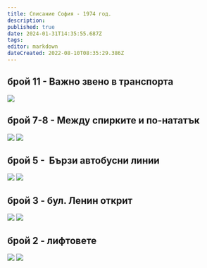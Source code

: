 ```yaml
---
title: Списание София - 1974 год.
description: 
published: true
date: 2024-01-31T14:35:55.687Z
tags: 
editor: markdown
dateCreated: 2022-08-10T08:35:29.386Z
---
```


## брой 11 - Важно звено в транспорта
<img src="http://46.10.181.183:1518/trinmo/literature/spisanie-sofia/sof_1974_kn_11_0016-1.jpg"/>

## брой 7-8 - Между спирките и по-нататък
<img src="http://46.10.181.183:1518/trinmo/literature/spisanie-sofia/sof_1974_kn_7-8_0028-1.jpg"/>
<img src="http://46.10.181.183:1518/trinmo/literature/spisanie-sofia/sof_1974_kn_7-8_0029-1.jpg"/>


## брой 5 -  Бързи автобусни линии
<img src="http://46.10.181.183:1518/trinmo/literature/spisanie-sofia/sof_1974_kn_5_0014-1.jpg"/>
<img src="http://46.10.181.183:1518/trinmo/literature/spisanie-sofia/sof_1974_kn_5_0015-1.jpg"/>


## брой 3 - бул. Ленин открит
<img src="http://46.10.181.183:1518/trinmo/literature/spisanie-sofia/sof_1974_kn_3_0008-1.jpg"/>
<img src="http://46.10.181.183:1518/trinmo/literature/spisanie-sofia/sof_1974_kn_3_0009-1.jpg"/>

## брой 2 - лифтовете
<img src="http://46.10.181.183:1518/trinmo/literature/spisanie-sofia/sof_1974_kn_2_0016-1.jpg"/>
<img src="http://46.10.181.183:1518/trinmo/literature/spisanie-sofia/sof_1974_kn_2_0017-1.jpg"/>